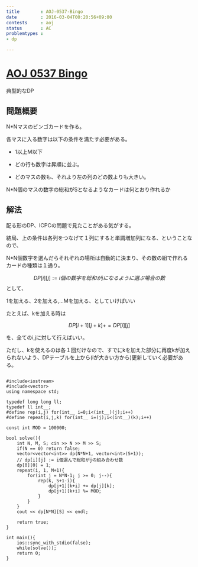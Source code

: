 ```yaml
---
title        : AOJ-0537-Bingo
date         : 2016-03-04T00:20:56+09:00
contests     : aoj
status       : AC
problemtypes :
- dp

---
```


# [AOJ 0537 Bingo](http://judge.u-aizu.ac.jp/onlinejudge/description.jsp?id=0537)

典型的なDP

<!--more-->

## 問題概要

N*Nマスのビンゴカードを作る。

各マスに入る数字は以下の条件を満たす必要がある。

- 1以上M以下

- どの行も数字は昇順に並ぶ。

- どのマスの数も、それより左の列のどの数よりも大きい。

N*N個のマスの数字の総和がSとなるようなカードは何とおり作れるか

## 解法

配る形のDP、ICPCの問題で見たことがある気がする。

結局、上の条件は各列をつなげて１列にすると単調増加列になる、ということなので、

N*N個数字を選んだらそれぞれの場所は自動的に決まり、その数の組で作れるカードの種類は１通り。

$$ DP[i][j] := i個の数字を総和がjになるように選ぶ場合の数 $$ として、

1を加える、2を加える,...Mを加える、としていけばいい

たとえば、kを加える時は

$$ DP[i+1][j + k] += DP[i][j] $$

を、全てのi,jに対して行えばいい。

ただし、kを使えるのは各１回だけなので、すでにkを加えた部分に再度kが加えられないよう、DPテーブルを上から(iが大きい方から)更新していく必要がある。


~~~

#include<iostream>
#include<vector>
using namespace std;

typedef long long ll;
typedef ll int__;
#define rep(i,j) for(int__ i=0;i<(int__)(j);i++)
#define repeat(i,j,k) for(int__ i=(j);i<(int__)(k);i++)

const int MOD = 100000;

bool solve(){
    int N, M, S; cin >> N >> M >> S;
    if(N == 0) return false;
    vector<vector<int>> dp(N*N+1, vector<int>(S+1));
    // dp[i][j] := i個選んで総和がjの組み合わせ数
    dp[0][0] = 1;
    repeat(i, 1, M+1){
        for(int j = N*N-1; j >= 0; j--){
            rep(k, S+1-i){
                dp[j+1][k+i] += dp[j][k];
                dp[j+1][k+i] %= MOD;
            }
        }
    }
    cout << dp[N*N][S] << endl;
    
    return true;
}

int main(){
    ios::sync_with_stdio(false);
    while(solve());
    return 0;
}


~~~